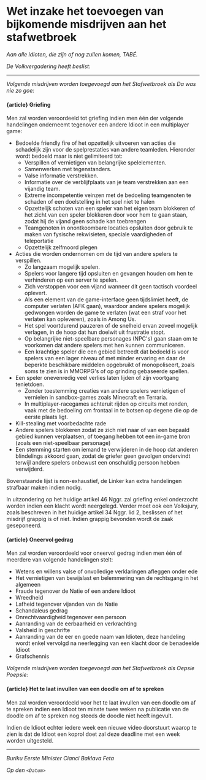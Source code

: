 # Wet inzake het toevoegen van bijkomende misdrijven aan het stafwetbroek

_Aan alle idioten, die zijn of nog zullen komen, TABÉ._

_De Volkvergadering heeft beslist:_

--------------------------

_Volgende misdrijven worden toegevoegd aan het Stafwetbroek als Da was nie zo goe:_

#### {article} Griefing
Men zal worden veroordeeld tot griefing indien men één der volgende handelingen onderneemt tegenover een andere Idioot in een multiplayer game:

* Bedoelde friendly fire of het opzettelijk uitvoeren van acties die schadelijk zijn voor de spelprestaties van andere teamleden. Hieronder wordt bedoeld maar is niet gelimiteerd tot:
    * Verspillen of vernietigen van belangrijke spelelementen.
    * Samenwerken met tegenstanders.
    * Valse informatie verstrekken.
    * Informatie over de verblijfplaats van je team verstrekken aan een vijandig team.
    * Extreme incompetentie veinzen met de bedoeling teamgenoten te schaden of een doelstelling in het spel niet te halen
    * Opzettelijk schoten van een speler van het eigen team blokkeren of het zicht van een speler blokkeren door voor hem te gaan staan, zodat hij de vijand geen schade kan toebrengen
    * Teamgenoten in onontkoombare locaties opsluiten door gebruik te maken van fysische rekwisieten, speciale vaardigheden of teleportatie
    * Opzettelijk zelfmoord plegen
* Acties die worden ondernomen om de tijd van andere spelers te verspillen.
    * Zo langzaam mogelijk spelen.
    * Spelers voor langere tijd opsluiten en gevangen houden om hen te verhinderen op een server te spelen.
    * Zich verstoppen voor een vijand wanneer dit geen tactisch voordeel oplevert.
    * Als een element van de game-interface geen tijdslimiet heeft, de computer verlaten (AFK gaan), waardoor andere spelers mogelijk gedwongen worden de game te verlaten (wat een straf voor het verlaten kan opleveren), zoals in Among Us.
    * Het spel voortdurend pauzeren of de snelheid ervan zoveel mogelijk verlagen, in de hoop dat hun doelwit uit frustratie stopt.
    * Op belangrijke niet-speelbare personages (NPC's) gaan staan om te voorkomen dat andere spelers met hen kunnen communiceren.
    * Een krachtige speler die een gebied betreedt dat bedoeld is voor spelers van een lager niveau of met minder ervaring en daar de beperkte beschikbare middelen opgebruikt of monopoliseert, zoals soms te zien is in MMORPG's of op grinding gebaseerde spellen.
* Een speler onevenredig veel verlies laten lijden of zijn voortgang tenietdoen.
    * Zonder toestemming creaties van andere spelers vernietigen of vernielen in sandbox-games zoals Minecraft en Terraria.
    * In multiplayer-racegames achteruit rijden op circuits met ronden, vaak met de bedoeling om frontaal in te botsen op degene die op de eerste plaats ligt.
* Kill-stealing met voorbedachte rade
* Andere spelers blokkeren zodat ze zich niet naar of van een bepaald gebied kunnen verplaatsen, of toegang hebben tot een in-game bron (zoals een niet-speelbaar personage)
* Een stemming starten om iemand te verwijderen in de hoop dat anderen blindelings akkoord gaan, zodat de griefer geen gevolgen ondervindt terwijl andere spelers onbewust een onschuldig persoon hebben verwijderd.

Bovenstaande lijst is non-exhaustief, de Linker kan extra handelingen strafbaar maken indien nodig.

In uitzondering op het huidige artikel 46 Nggr. zal griefing enkel onderzocht worden indien een klacht wordt neergelegd.
Verder moet ook een Volksjury, zoals beschreven in het huidige artikel 34 Nggr. lid 2, beslissen of het misdrijf grappig is of niet. Indien grappig bevonden wordt de zaak geseponeerd. 

#### {article} Oneervol gedrag
Men zal worden veroordeeld voor oneervol gedrag indien men één of meerdere van volgende handelingen stelt:

* Wetens en willens valse of onvolledige verklaringen afleggen onder ede
* Het vernietigen van bewijslast en belemmering van de rechtsgang in het algemeen
* Fraude tegenover de Natie of een andere Idioot
* Wreedheid
* Lafheid tegenover vijanden van de Natie
* Schandaleus gedrag
* Onrechtvaardigheid tegenover een persoon
* Aanranding van de eerbaarheid en verkrachting
* Valsheid in geschrifte
* Aanranding van de eer en goede naam van Idioten, deze handeling wordt enkel vervolgd na neerlegging van een klacht door de benadeelde Idioot
* Grafschennis

_Volgende misdrijven worden toegevoegd aan het Stafwetbroek als Oepsie Poepsie:_

#### {article} Het te laat invullen van een doodle om af te spreken
Men zal worden veroordeeld voor het te laat invullen van een doodle om af te spreken indien een Idioot ten minste twee weken na publicatie van de doodle om af te spreken nog steeds de doodle niet heeft ingevult.

Indien de Idioot echter iedere week een nieuwe video doorstuurt waarop te zien is dat de Idioot een koprol doet zal deze deadline met een week worden uitgesteld.

--------------------------

_Buriku Eerste Minister Cianci Baklava Feta_

_Op den ``<Datum>``_